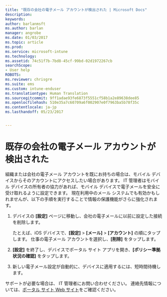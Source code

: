 ```yaml
---
title: "既存の会社の電子メール アカウントが検出された | Microsoft Docs"
description: 
keywords: 
author: barlanmsft
ms.author: barlan
manager: angrobe
ms.date: 01/03/2017
ms.topic: article
ms.prod: 
ms.service: microsoft-intune
ms.technology: 
ms.assetid: 74c51f7b-7bd8-45cf-99bd-02d1972267cb
searchScope:
- User help
ROBOTS: 
ms.reviewer: chrisgre
ms.suite: ems
ms.custom: intune-enduser
ms.translationtype: Human Translation
ms.sourcegitcommit: 9ff1adae93fe6873f5551cf58b1a2e89638dee85
ms.openlocfilehash: 510e35a7c60709a6f002907e0f7963ba5b78f35c
ms.contentlocale: ja-jp
ms.lasthandoff: 05/23/2017


---
```


# <a name="an-existing-company-email-account-was-found"></a>既存の会社の電子メール アカウントが検出された

組織または会社の電子メール アカウントを既にお持ちの場合は、モバイル デバイスからそのアカウントにアクセスしたい場合があります。 IT 管理者はモバイル デバイスの所有者の協力があれば、モバイル デバイスで電子メールを安全に受け取れるように設定できます。 現在利用中のメール システムでも有効かもしれませんが、以下の手順を実行することで情報の保護機能がさらに強化されます。

1.  デバイスの **[設定]** ページに移動し、会社の電子メールに以前に設定した接続を削除します。

    たとえば、iOS デバイスで、**[設定]** > **[メール]** > **[アカウント]** の順にタップします。 仕事の電子メール アカウントを選択し、**[削除]** をタップします。

2.  **[設定]** を終了し、デバイスでポータル サイト アプリを開き、**[ポリシー準拠状況の確認]** をタップします。

3.  新しい電子メール設定が自動的に、デバイスに適用するには、短時間待機します。

サポートが必要な場合は、 IT 管理者にお問い合わせください。 連絡先情報については、[ポータル サイト Web サイト](http://portal.manage.microsoft.com)をご確認ください。

